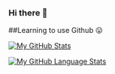 ### Hi there 👋

<!--
**snoice45/snoice45** is a ✨ _special_ ✨ repository because its `README.md` (this file) appears on your GitHub profile.

Here are some ideas to get you started:

- 🔭 I’m currently working on ...
- 🌱 I’m currently learning ...
- 👯 I’m looking to collaborate on ...
- 🤔 I’m looking for help with ...
- 💬 Ask me about ...
- 📫 How to reach me: ...
- 😄 Pronouns: ...
- ⚡ Fun fact: ...
-->
##Learning to use Github 😛


[![My GitHub Stats](https://github-readme-stats.vercel.app/api/?username=snoice45&count_private=true&theme=tokyonight&showicons=true)]()





[![My GitHub Language Stats](https://github-readme-stats.vercel.app/api/top-langs/?username=snoice45&langs_count=5&theme=tokyonight)]()
